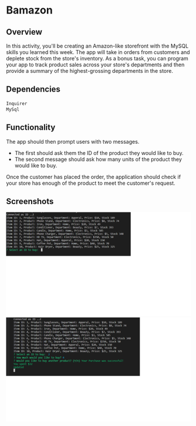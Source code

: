 # Bamazon

## Overview

In this activity, you'll be creating an Amazon-like storefront with the MySQL skills you learned this week. The app will take in orders from customers and deplete stock from the store's inventory. As a bonus task, you can program your app to track product sales across your store's departments and then provide a summary of the highest-grossing departments in the store.



## Dependencies

    Inquirer
    MySql


## Functionality

The app should then prompt users with two messages.

   * The first should ask them the ID of the product they would like to buy.
   * The second message should ask how many units of the product they would like to buy.

Once the customer has placed the order, the application should check if your store has enough of the product to meet the customer's request.

## Screenshots

  ![Home](./demo1.png)
  ![Purchase](./demo2.png)


   
